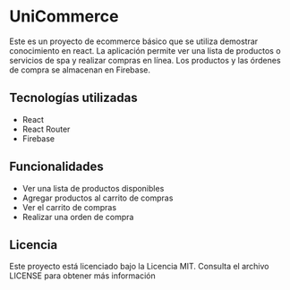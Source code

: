 # UniCommerce
Este es un proyecto de ecommerce básico que se utiliza demostrar conocimiento en react. La aplicación permite ver una lista de productos o servicios de spa y realizar compras en línea. Los productos y las órdenes de compra se almacenan en Firebase.

## Tecnologías utilizadas
- React
- React Router
- Firebase

## Funcionalidades
- Ver una lista de productos disponibles
- Agregar productos al carrito de compras
- Ver el carrito de compras
- Realizar una orden de compra


## Licencia
Este proyecto está licenciado bajo la Licencia MIT. Consulta el archivo LICENSE para obtener más información